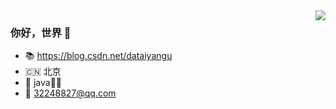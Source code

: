 <!-- <img align="right" src="https://github-readme-stats.vercel.app/api?username=LeesinDong&show_icons=true&icon_color=CE1D2D&text_color=718096&bg_color=ffffff&hide_title=true" /> -->

<img align="right" src="https://github-readme-stats.vercel.app/api?username=LeesinDong&show_icons=true&icon_color=805AD5&text_color=718096&bg_color=ffffff&hide_title=true" />

### 你好，世界 👋

- 📚 https://blog.csdn.net/dataiyangu
- 🇨🇳 北京
- 🐖 java👨‍💻‍
- 📮 32248827@qq.com

<!--- :orange_book: Focusing on Swift & iOS
- :hammer: Creator of applications and frameworks
- :ram: Founder the ObjCCN
- :meat_on_bone: Meat lover-->

<!--- 🔭 I’m currently working on ...
- 🌱 I’m currently learning ...
- 👯 I’m looking to collaborate on ...
- 🤔 I’m looking for help with ...
- 💬 Ask me about ...
- 📫 How to reach me: ...
- 😄 Pronouns: ...
- ⚡ Fun fact: ...-->

<!--
csdn：https://blog.csdn.net/qq945655645/article/details/108745636
自定义：https://sspai.com/post/63198-->

